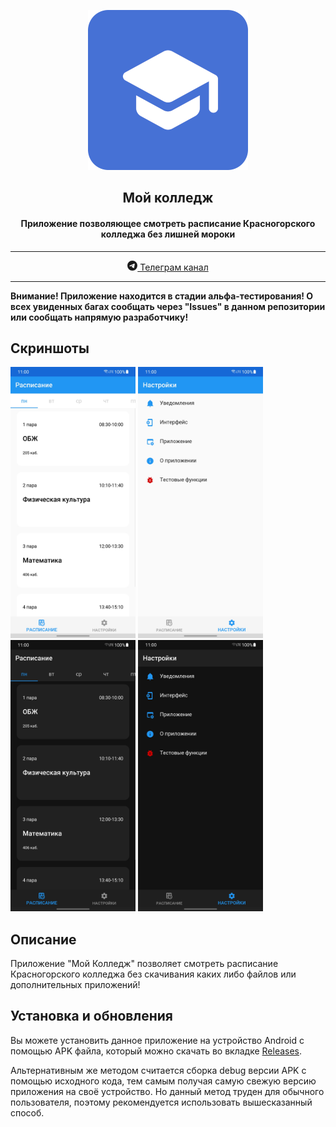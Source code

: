 <p align="center"><img src="assets/rounded_icon.png" width="256"></p>
<h2 align="center">Мой колледж</h2>
<h4 align="center">Приложение позволяющее смотреть расписание Красногорского колледжа без лишней мороки</h4>
<hr>
<p align="center"> <a href="https://t.me/adunyt"> <svg xmlns="http://www.w3.org/2000/svg" width="16" height="16" fill="currentColor" class="bi bi-telegram" viewBox="0 0 16 16"> <path d="M16 8A8 8 0 1 1 0 8a8 8 0 0 1 16 0zM8.287 5.906c-.778.324-2.334.994-4.666 2.01-.378.15-.577.298-.595.442-.03.243.275.339.69.47l.175.055c.408.133.958.288 1.243.294.26.006.549-.1.868-.32 2.179-1.471 3.304-2.214 3.374-2.23.05-.012.12-.026.166.016.047.041.042.12.037.141-.03.129-1.227 1.241-1.846 1.817-.193.18-.33.307-.358.336a8.154 8.154 0 0 1-.188.186c-.38.366-.664.64.015 1.088.327.216.589.393.85.571.284.194.568.387.936.629.093.06.183.125.27.187.331.236.63.448.997.414.214-.02.435-.22.547-.82.265-1.417.786-4.486.906-5.751a1.426 1.426 0 0 0-.013-.315.337.337 0 0 0-.114-.217.526.526 0 0 0-.31-.093c-.3.005-.763.166-2.984 1.09z"/> </svg> Телеграм канал </a> </p> 
<hr>
<b>Внимание! Приложение находится в стадии альфа-тестирования! О всех увиденных багах сообщать через "Issues" в данном репозитории или сообщать напрямую разработчику!</b>


## Скриншоты
<img src="screenshots/1.jpg" width="200"> <img src="screenshots/2.jpg" width="200"> <img src="screenshots/3.jpg" width="200"> <img src="screenshots/4.jpg" width="200">

## Описание
Приложение "Мой Колледж" позволяет смотреть расписание Красногорского колледжа без скачивания каких либо файлов или дополнительных приложений!

## Установка и обновления
Вы можете установить данное приложение на устройство Android с помощью APK файла, который можно скачать во вкладке [Releases](https://github.com/adunyt/mycollege/releases). 

Альтернативным же методом считается сборка debug версии APK с помощью исходного кода, тем самым получая самую свежую версию приложения на своё устройство. Но данный метод труден для обычного пользователя, поэтому рекомендуется использовать вышесказанный способ.